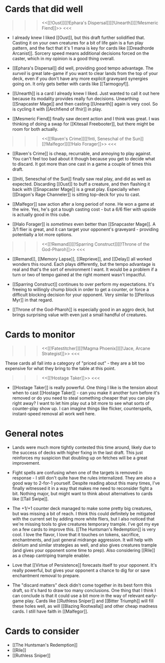 # Cards that did well

>>> <<[[!Oust]][[!Ephara's Dispersal]][[!Unearth]][[!Mesmeric Fiend]]>> <<<

- I already knew I liked [[Oust]], but this draft further solidified that. Casting it on your own creatures for a bit of life gain is a fun play pattern, and the fact that it's 1 mana is key for cards like [[Dreadhorde Arcanist]]. Sorcery speed means additional decisions forced on the caster, which in my opinion is a good thing overall.

- [[Ephara's Dispersal]] did well, providing good tempo advantage. The _surveil_ is great late-game if you want to clear lands from the top of your deck, even if you don't have any more explicit graveyard synergies going on. It only gets better with cards like [[Tarmogoyf]].

- [[Unearth]] is a card I already knew I liked. Just wanted to call it out here because its modality provides really fun decisions. Unearthing [[Snapcaster Mage]] and then casting [[Unearth]] again is very cool. So is cycling it with [[Archfiend of Ifnir]] in play.

- [[Mesmeric Fiend]] finally saw decent action and I think was great. I was thinking of doing a swap for [[Kitesail Freebooter]], but there might be room for both actually.

>>> <<[[!Raven's Crime]][[!Inti, Seneschal of the Sun]][[!Malfegor]][[!Halo Forager]]>> <<<

- [[Raven's Crime]] is cheap, recurrable, and annoying to play against. You can't feel too bad about it though because you get to decide what to discard. It got more than one cast in a game a couple of times this draft.

- [[Initi, Seneschal of the Sun]] finally saw real play, and did as well as expected. Discarding [[Oust]] to buff a creature, and then flashing it back with [[Snapcaster Mage]] is a great play. Especially when [[Dragon's Rage Channeler]] is sitting top-deck for you to cast.

- [[Malfegor]] saw action after a long period of none. He won a game at the wire. Yes, he's got a tough casting cost - but a 6/6 flier with upside is actually good in this cube.

- [[Halo Forager]] is _sometimes_ even better than [[Snapcaster Mage]]. A 3/1 flier is great, and it can target your opponent's graveyard - providing potentially a lot more options.

>>> <<[[!Remand]][[!Sparring Construct]][[!Throne of the God-Pharoh]]>> <<<

- [[Remand]], [[Memory Lapse]], [[Reprieve]], and [[Delay]] all worked wonders this round. Each plays differently, but the tempo advantage is real and that's the sort of environment I want. It would be a problem if a turn or two of tempo gained at the right moment wasn't impactful.

- [[Sparring Construct]] continues to over perform my expectations. It's freeing to willingly chump block in order to get a counter, or force a difficult blocking decision for your opponent. Very similar to [[Perilous Myr]] in that regard.

- [[Throne of the God-Pharoh]] is especially good in an aggro deck, but brings surprising value with even just a small handful of creatures.

# Cards to monitor

>>> <<[[!Fatestitcher]][[!Magma Phoenix]][[!Jace, Arcane Strategist]]>> <<<

These cards all fall into a category of "priced out" - they are a bit too expensive for what they bring to the table at this point.

>>> <<[[!Hostage Taker]]>> <<<

- [[Hostage Taker]] is really powerful. One thing I like is the tension about when to cast [[Hostage Taker]] - can you make it another turn before it's removed or do you need to steal something cheaper that you can play right away? I want to let him play out a bit more to see what sorts of counter-play show up. I can imagine things like flicker, counterspells, instant-speed removal all work well here.

# General notes

- Lands were much more tightly contested this time around, likely due to the success of decks with higher fixing in the last draft. This just reinforces my suspicion that doubling up on fetches will be a great improvement.

- Fight spells are confusing when one of the targets is removed in response - I still don't quite have the rules internalized. They are also a good way to 2-for-1 yourself. Despite reading about this many times, I've finally witnessed it in a way that makes me need to reconsider fight a bit. Nothing major, but might want to think about alternatives to cards like [[Tail Swipe]].

- The +1/+1 counter deck managed to make some pretty big creatures, but was missing a bit of reach. I think this could definitely be mitigated with the current set by adding more white fliers, but I also noticed that we're missing tools to give creatures temporary trample. I've got my eye on a few cards to improve this. [[The Huntsman's Redemption]] is very cool. I love the flavor, I love that it touches on tokens, sacrifice, enchantments, and just general midrange aggression. It will help with _delirium_ and similar strategies as well, and also gives creatures trample (and gives your opponent some time to prep). Also considering [[Rile]] as a cheap cantriping trample enabler.

- Love that [[Virtue of Persistence]] forecasts itself to your opponent. It's really powerful, but gives your opponent a chance to dig for or save enchantment removal to prepare.

- The "discard matters" deck didn't come together in its best form this draft, so it's hard to draw too many conclusions. One thing that I think I can conclude is that it could use a bit more in the way of relevant early-game play. Cards like [[Ruthless Sniper]] and [[Bitter Triumph]] will fill these holes well, as will [[Blazing Rootwalla]] and other cheap madness cards. I still have faith in [[Malfegor]].

# Cards to consider

- [[The Huntsman's Redemption]]
- [[Rile]]
- [[Ruthless Sniper]]
